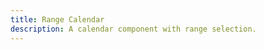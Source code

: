 ```yaml
---
title: Range Calendar
description: A calendar component with range selection.
---
```


<script>
	import { APISection, ComponentPreview, RangeCalendarDemo } from '@/components'
</script>

<ComponentPreview name="range-calendar-demo" comp="Range Calendar">

<RangeCalendarDemo slot="preview" />

</ComponentPreview>
